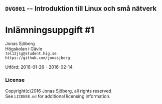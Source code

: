 ## `DVG001` -- Introduktion till Linux och små nätverk

#  Inlämningsuppgift #1

Jonas Sjöberg  
Högskolan i Gävle  
`tel12jsg@student.hig.se`  
`https://github.com/jonasjberg`  


Utförd: 2016-01-26 - 2016-02-14



### License
Copyright(c)2016 Jonas Sjöberg, all rights reserved.  
See `LICENSE.md` for additional licensing information.

